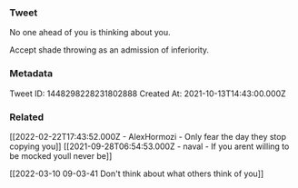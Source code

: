 ### Tweet
No one ahead of you is thinking about you. 

Accept shade throwing as an admission of inferiority.

### Metadata
Tweet ID: 1448298228231802888
Created At: 2021-10-13T14:43:00.000Z

### Related
[[2022-02-22T17:43:52.000Z - AlexHormozi - Only fear the day they stop copying you]]
[[2021-09-28T06:54:53.000Z - naval - If you arent willing to be mocked youll never be]]

[[2022-03-10 09-03-41 Don't think about what others think of you]]
